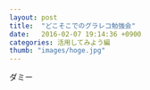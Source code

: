 ```yaml
---
layout: post
title:  "どこそこでのグラレコ勉強会"
date:   2016-02-07 19:14:36 +0900
categories: 活用してみよう編
thumb: "images/hoge.jpg"
---
```


ダミー
